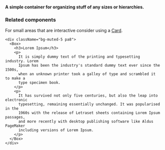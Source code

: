 #### A simple container for organizing stuff of any sizes or hierarchies.

### Related components

For small areas that are interactive consider using a <a href="#/Components/Containers/Card">Card</a>.

```
<div className="bg-muted-5 pa8">
  <Box>
    <h3>Lorem Ipsum</h3>
    <p>
      It is simply dummy text of the printing and typesetting industry. Lorem
      Ipsum has been the industry's standard dummy text ever since the 1500s,
      when an unknown printer took a galley of type and scrambled it to make a
      type specimen book.
    </p>
    <p>
      It has survived not only five centuries, but also the leap into electronic
      typesetting, remaining essentially unchanged. It was popularised in the
      1960s with the release of Letraset sheets containing Lorem Ipsum passages,
      and more recently with desktop publishing software like Aldus PageMaker
      including versions of Lorem Ipsum.
    </p>
  </Box>
</div>
```
